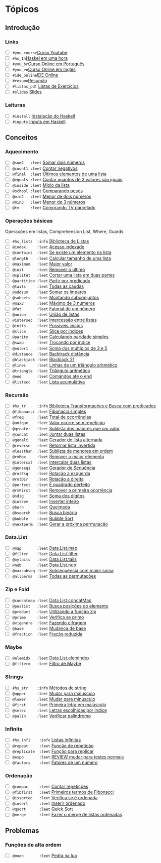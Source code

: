 # Tópicos

## Introdução

### Links

- [ ] `#you_course`[Curso Youtube](https://www.youtube.com/watch?v=L_GvP5XTJj4&list=PL8eBmR3QtPL3pDzQpwPYfWQ4NEPGu6j7z)
- [ ] `#hs_1h`[Haskel em uma hora](https://www.youtube.com/watch?v=02_H3LjqMr8)
- [ ] `#you_br`[Curso Online em Português](http://haskell.tailorfontela.com.br/chapters)
- [ ] `#you_en`[Curso Online em Inglês](http://learnyouahaskell.com/chapters)
- [ ] `#ide_online`[IDE Online](http://tryhaskell.org/)
- [ ] `#resumo`[Resumão](https://learnxinyminutes.com/docs/haskell/)
- [ ] `#listas_pdf` [Listas de Exercícios](wiki/exercicios_pdf/Readme.md)
- [ ] `#slides` [Slides](wiki/apostilas/Readme.md)

### Leituras

- [ ] `#install` [Instalação do Haskell](wiki/install/Readme.md)
- [ ] `#inputs` [Inputs em Haskell](wiki/inputs/Readme.md)

## Conceitos

### Aquecimento

- [ ] `@sum2   :leet` [Somar dois números](base/sum2/Readme.md)
- [ ] `@count1 :leet` [Contar negativos](base/count1/Readme.md)
- [ ] `@final  :leet` [Últimos elementos de uma lista](base/final/Readme.md)
- [ ] `@equals :leet` [Contar quantos de 3 valores são iguais](base/equals/Readme.md)
- [ ] `@inside :leet` [Miolo da lista](base/inside/Readme.md)
- [ ] `@school :leet` [Comparando pesos](base/school/Readme.md)
- [ ] `@min2   :leet` [Menor de dois números](base/min2/Readme.md)
- [ ] `@min3   :leet` [Menor de 3 números](base/min3/Readme.md)
- [ ] `@tv     :leet` [Comprando TV parcelado](base/tv/Readme.md)

### Operações básicas

Operações em listas, Comprehension List, Where, Guards

- [ ] `#hs_lists  :info` [Biblioteca de Listas](wiki/hs_lib/lists.md)
- [ ] `@index     :leet` [Acesso indexado](base/index/Readme.md)
- [ ] `@contains  :leet` [Se existe um elemento na lista](base/contains/Readme.md)
- [ ] `@length    :leet` [Calcular tamanho de uma lista](base/length/Readme.md)
- [ ] `@maximum   :leet` [Maior valor](base/maximum/Readme.md)
- [ ] `@init      :leet` [Remover o último](base/init/Readme.md)
- [ ] `@splitAt   :leet` [Cortar uma lista em duas partes](base/splitAt/Readme.md)
- [ ] `@partition :leet` [Partir por predicado](base/partition/Readme.md)
- [ ] `@tails     :leet` [Todas as caudas](base/tails/Readme.md)
- [ ] `@oddsum    :leet` [Somar os ímpares](base/oddsum/Readme.md)
- [ ] `@subsets   :leet` [Montando subconjuntos](base/subsets/Readme.md)
- [ ] `@max3      :leet` [Máximo de 3 números](base/max3/Readme.md)
- [ ] `@fat       :leet` [Fatorial de um número](base/fat/Readme.md)
- [ ] `@union     :leet` [União de listas](base/union/Readme.md)
- [ ] `@intersec  :leet` [Intercessão entre listas](base/intersec/Readme.md)
- [ ] `@inits     :leet` [Possíveis inícios](base/inits/Readme.md)
- [ ] `@slice     :leet` [Slice por índices](base/slice/Readme.md)
- [ ] `@parity    :leet` [Calculando paridade simples](base/parity/Readme.md)
- [ ] `@swap      :leet` [Trocando por índice](base/swap/Readme.md)
- [ ] `@euler1    :leet` [Soma dos múltiplos de 3 e 5](base/euler1/Readme.md)
- [ ] `@distance  :leet` [Backtrack distância](base/distance/Readme.md)
- [ ] `@blackjack :leet` [Blackjack 21](base/blackjack/Readme.md)
- [ ] `@lines     :leet` [Linhas de um triângulo aritmético](base/lines/Readme.md)
- [ ] `@triangle  :leet` [Triângulo aritmético](base/triangle/Readme.md)
- [ ] `@end       :leet` [Comandos até o end](base/end/Readme.md)
- [ ] `@listacc   :leet` [Lista acumulativa](base/listacc/Readme.md)

### Recursão

- [ ] `#hs_tr     :info` [Biblioteca Transformações e Busca com predicados](wiki/hs_lib/transform.md)
- [ ] `@fibonacci :leet` [Fibonacci simples](base/fibonacci/Readme.md)
- [ ] `@freq      :leet` [Total de ocorrências](base/freq/Readme.md)
- [ ] `@unique    :leet` [Valor ocorre sem repetição](base/unique/Readme.md)
- [ ] `@greater   :leet` [Sublista dos maiores que um valor](base/greater/Readme.md)
- [ ] `@concat    :leet` [Juntar duas listas](base/concat/Readme.md)
- [ ] `@genalt    :leet` [Gerador de lista alternada](base/genalt/Readme.md)
- [ ] `@reverse   :leet` [Retornar lista invertida](base/reverse/Readme.md)
- [ ] `@lessthan  :leet` [Sublista de menores em ordem](base/lessthan/Readme.md)
- [ ] `@rmMax     :leet` [Remover o maior elemento](base/rmMax/Readme.md)
- [ ] `@intercal  :leet` [Intercalar duas listas](base/intercal/Readme.md)
- [ ] `@genseq1   :leet` [Gerador de Sequência](base/genseq1/Readme.md)
- [ ] `@rotEsq    :leet` [Rotação à esquerda](base/rotEsq/Readme.md)
- [ ] `@rotDir    :leet` [Rotação à direita](base/rotDir/Readme.md)
- [ ] `@perfect   :leet` [É quadrado perfeito](base/perfect/Readme.md)
- [ ] `@rmFirst   :leet` [Remover a primeira ocorrência](base/rmFirst/Readme.md)
- [ ] `@sdig      :leet` [Soma dos dígitos](base/sdig/Readme.md)
- [ ] `@intrev    :leet` [Inverter inteiro](base/intrev/Readme.md)
- [ ] `@burn      :leet` [Queimada](base/burn/Readme.md)
- [ ] `@bsearch   :leet` [Busca binária](base/bsearch/Readme.md)
- [ ] `@bubble    :leet` [Bubble Sort](base/bubble/Readme.md)
- [ ] `@nextperm  :leet` [Gerar a próxima permutação](base/nextperm/Readme.md)

### Data.List

- [ ] `@map       :leet` [Data.List.map](base/map/Readme.md)
- [ ] `@filter    :leet` [Data.List.filter](base/filter/Readme.md)
- [ ] `@mytails   :leet` [Data.List.tails](base/mytails/Readme.md)
- [ ] `@nub       :leet` [Data.List.nub](base/nub/Readme.md)
- [ ] `@maxsubseq :leet` [Subsequência com maior soma](base/maxsubseq/Readme.md)
- [ ] `@allperms  :leet` [Todas as permutações](base/allperms/Readme.md)

### Zip e Fold

- [ ] `@concatmap :leet` [Data.List.concatMap](base/concatmap/Readme.md)
- [ ] `@poslist   :leet` [Busca posições do elemento](base/poslist/Readme.md)
- [ ] `@product   :leet` [Utilizando a função zip](base/product/Readme.md)
- [ ] `@prime     :leet` [Verifica se primo](base/prime/Readme.md)
- [ ] `@vigenere  :leet` [Fazendo cifragem](base/vigenere/Readme.md)
- [ ] `@base      :leet` [Mudança de base](base/base/Readme.md)
- [ ] `@fraction  :leet` [Fração reduzida](base/fraction/Readme.md)

### Maybe

- [ ] `@elemidx   :leet` [Data.List.elemIndex](base/elemidx/Readme.md)
- [ ] `@filterm   :leet` [Filtro de Maybe](base/filterm/Readme.md)

### Strings

- [ ] `#hs_str    :info` [Métodos de string](wiki/hs_lib/strings.md)
- [ ] `@upper     :leet` [Mudar para maiúsculo](base/upper/Readme.md)
- [ ] `@lower     :leet` [Mudar para minúsculo](base/lower/Readme.md)
- [ ] `@first     :leet` [Primeira letra em maiúsculo](base/first/Readme.md)
- [ ] `@selec     :leet` [Letras escolhidas por índice](base/selec/Readme.md)
- [ ] `@palin     :leet` [Verificar palíndromo](base/palin/Readme.md)

### Infinite

- [ ] `#hs_infi    :info` [Listas Infinitas](wiki/hs_lib/infinite.md)
- [ ] `@repeat     :leet` [Função de repetição](base/repeat/Readme.md)
- [ ] `@replicate  :leet` [Função para replicar](base/replicate/Readme.md)
- [ ] `@expo       :leet` [REVIEW mudar para testes normais](base/expo/Readme.md)
- [ ] `@factors    :leet` [Fatores de um número](base/factors/Readme.md)

### Ordenação

- [ ] `@compac     :leet` [Contar repetições](base/compac/Readme.md)
- [ ] `@fibfirst   :leet` [Primeiros termos de Fibonacci](base/fibfirst/Readme.md)
- [ ] `@issorted   :leet` [Verifica se é ordenada](base/issorted/Readme.md)
- [ ] `@insert     :leet` [Inserir ordenado](base/insert/Readme.md)
- [ ] `@qsort      :leet` [Quick Sort](base/qsort/Readme.md)
- [ ] `@merge      :leet` [Fazer o merge de listas ordenadas](base/merge/Readme.md)

## Problemas

### Funções de alta ordem

- [ ] `@moon       :leet` [Pedra na lua](base/moon/Readme.md)